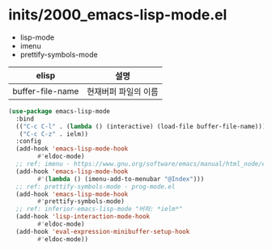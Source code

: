 # inits/2000_emacs-lisp-mode.el

- lisp-mode
- imenu
- prettify-symbols-mode

| elisp            | 설명                 |
| ---------------- | -------------------- |
| buffer-file-name | 현재버퍼 파일의 이름 |

``` lisp
(use-package emacs-lisp-mode
  :bind
  (("C-c C-l" . (lambda () (interactive) (load-file buffer-file-name)))
   ("C-c C-z" . ielm))
  :config
  (add-hook 'emacs-lisp-mode-hook
	    #'eldoc-mode)
  ;; ref: imenu - https://www.gnu.org/software/emacs/manual/html_node/emacs/Imenu.html
  (add-hook 'emacs-lisp-mode-hook
	    #'(lambda () (imenu-add-to-menubar "@Index")))
  ;; ref: prettify-symbols-mode - prog-mode.el
  (add-hook 'emacs-lisp-mode-hook
	    #'prettify-symbols-mode)
  ;; ref: inferior-emacs-lisp-mode "버퍼: *ielm*"
  (add-hook 'lisp-interaction-mode-hook
	    #'eldoc-mode)
  (add-hook 'eval-expression-minibuffer-setup-hook
	    #'eldoc-mode))
```

